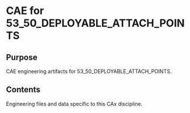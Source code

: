 # CAE for 53_50_DEPLOYABLE_ATTACH_POINTS

## Purpose
CAE engineering artifacts for 53_50_DEPLOYABLE_ATTACH_POINTS.

## Contents
Engineering files and data specific to this CAx discipline.
